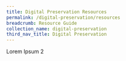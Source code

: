 ```yaml
---
title: Digital Preservation Resources
permalink: /digital-preservation/resources
breadcrumb: Resource Guide
collection_name: digital-preservation
third_nav_title: Digital Preservation
---
```


Lorem Ipsum 2
